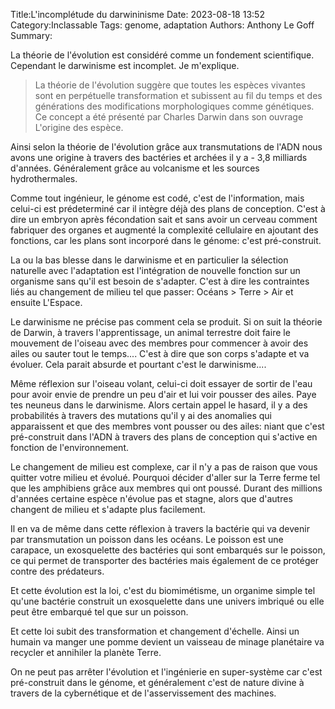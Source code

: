 Title:L'incomplétude du darwininisme
Date: 2023-08-18 13:52
Category:Inclassable
Tags: genome, adaptation
Authors: Anthony Le Goff
Summary:

La théorie de l'évolution est considéré comme un fondement scientifique. Cependant le darwinisme est incomplet. Je m'explique.

> La théorie de l'évolution suggère que toutes les espèces vivantes sont en perpétuelle transformation et subissent au fil du temps et des générations des modifications morphologiques comme génétiques. Ce concept a été présenté par Charles Darwin dans son ouvrage L'origine des espèce.

Ainsi selon la théorie de l'évolution grâce aux transmutations de l'ADN nous avons une origine à travers des bactéries et archées il y a - 3,8 milliards d'années. Généralement grâce au volcanisme et les sources hydrothermales. 

Comme tout ingénieur, le génome est codé, c'est de l'information, mais celui-ci est prédeterminé car il intègre déjà des plans de conception. C'est à dire un embryon après fécondation sait et sans avoir un cerveau comment fabriquer des organes et augmenté la complexité cellulaire en ajoutant des fonctions, car les plans sont incorporé dans le génome: c'est pré-construit.

La ou la bas blesse dans le darwinisme et en particulier la sélection naturelle avec l'adaptation est l'intégration de nouvelle fonction sur un organisme sans qu'il est besoin de s'adapter. C'est à dire les contraintes liés au changement de milieu tel que passer: Océans > Terre > Air et ensuite L'Espace.

Le darwinisme ne précise pas comment cela se produit. Si on suit la théorie de Darwin, à travers l'apprentissage, un animal terrestre doit faire le mouvement de l'oiseau avec des membres pour commencer à avoir des ailes ou sauter tout le temps.... C'est à dire que son corps s'adapte et va évoluer. Cela parait absurde et pourtant c'est le darwinisme....

Même réflexion sur l'oiseau volant, celui-ci doit essayer de sortir de l'eau pour avoir envie de prendre un peu d'air et lui voir pousser des ailes. Paye tes neuneus dans le darwinisme. Alors certain appel le hasard, il y a des probabilités à travers des mutations qu'il y ai des anomalies qui apparaissent et que des membres vont pousser ou des ailes: niant que c'est pré-construit dans l'ADN à travers des plans de conception qui s'active en fonction de l'environnement. 

Le changement de milieu est complexe, car il n'y a pas de raison que vous quitter votre milieu et évolué. Pourquoi décider d'aller sur la Terre ferme tel que les amphibiens grâce aux membres qui ont poussé. Durant des millions d'années certaine espèce n'évolue pas et stagne, alors que d'autres changent de milieu et s'adapte plus facilement. 

Il en va de même dans cette réflexion à travers la bactérie qui va devenir par transmutation un poisson dans les océans. Le poisson est une carapace, un exosquelette des bactéries qui sont embarqués sur le poisson, ce qui permet de transporter des bactéries mais également de ce protéger contre des prédateurs.

Et cette évolution est la loi, c'est du biomimétisme, un organime simple tel qu'une bactérie construit un exosquelette dans une univers imbriqué ou elle peut être embarqué tel que sur un poisson. 

Et cette loi subit des transformation et changement d'échelle. Ainsi un humain va manger une pomme devient un vaisseau de minage planétaire va recycler et annihiler la planète Terre. 

On ne peut pas arrêter l'évolution et l'ingénierie en super-système car c'est pré-construit dans le génome, et généralement c'est de nature divine à travers de la cybernétique et de l'asservissement des machines. 